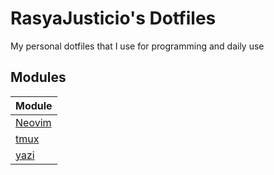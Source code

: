 # RasyaJusticio's Dotfiles

My personal dotfiles that I use for programming and daily use

## Modules

| Module |
| ----- |
| [Neovim](./nvim/.config/nvim/README.md) |
| [tmux](./tmux/.config/tmux/README.md) |
| [yazi](./tmux/.config/yazi/README.md) |

